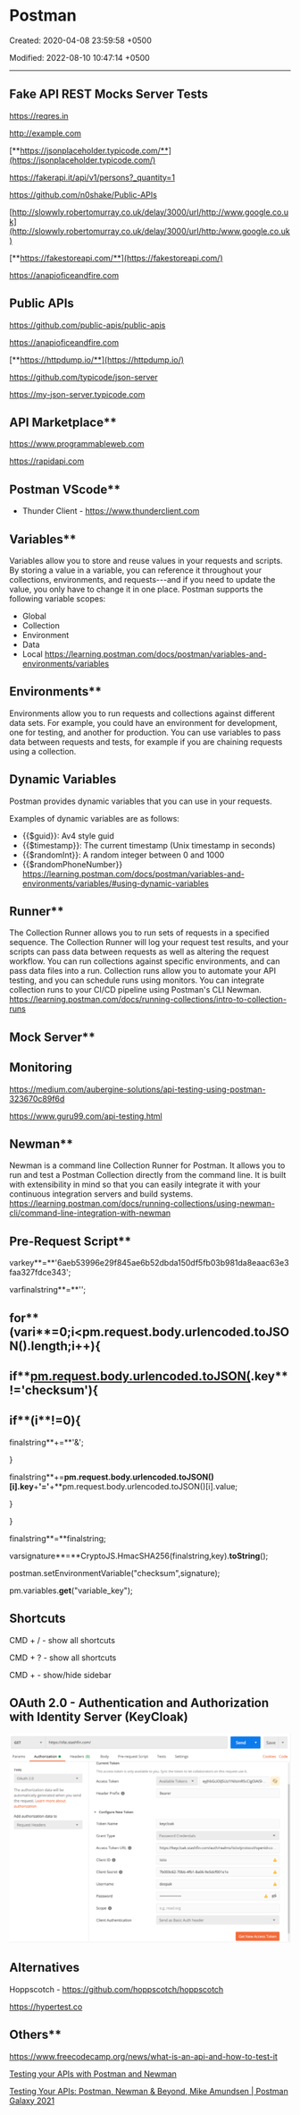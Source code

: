 # Postman

Created: 2020-04-08 23:59:58 +0500

Modified: 2022-08-10 10:47:14 +0500

---

## Fake API REST Mocks Server Tests

<https://reqres.in>

<http://example.com>

[**https://jsonplaceholder.typicode.com/**](https://jsonplaceholder.typicode.com/)

<https://fakerapi.it/api/v1/persons?_quantity=1>

<https://github.com/n0shake/Public-APIs>

[http://slowwly.robertomurray.co.uk/delay/3000/url/http://www.google.co.uk](http://slowwly.robertomurray.co.uk/delay/3000/url/http:/www.google.co.uk)

[**https://fakestoreapi.com/**](https://fakestoreapi.com/)

<https://anapioficeandfire.com>

## Public APIs

<https://github.com/public-apis/public-apis>

<https://anapioficeandfire.com>

[**https://httpdump.io/**](https://httpdump.io/)

<https://github.com/typicode/json-server>

<https://my-json-server.typicode.com>

## API Marketplace**

<https://www.programmableweb.com>

<https://rapidapi.com>

## Postman VScode**

- Thunder Client - <https://www.thunderclient.com>

## Variables**

Variables allow you to store and reuse values in your requests and scripts. By storing a value in a variable, you can reference it throughout your collections, environments, and requests---and if you need to update the value, you only have to change it in one place.
Postman supports the following variable scopes:

- Global
- Collection
- Environment
- Data
- Local
<https://learning.postman.com/docs/postman/variables-and-environments/variables>

## Environments**

Environments allow you to run requests and collections against different data sets. For example, you could have an environment for development, one for testing, and another for production. You can use variables to pass data between requests and tests, for example if you are chaining requests using a collection.

## Dynamic Variables

Postman provides dynamic variables that you can use in your requests.

Examples of dynamic variables are as follows:

- {{$guid}}: Av4 style guid
- {{$timestamp}}: The current timestamp (Unix timestamp in seconds)
- {{$randomInt}}: A random integer between 0 and 1000
- {{$randomPhoneNumber}}
<https://learning.postman.com/docs/postman/variables-and-environments/variables/#using-dynamic-variables>

## Runner**

The Collection Runner allows you to run sets of requests in a specified sequence. The Collection Runner will log your request test results, and your scripts can pass data between requests as well as altering the request workflow.
You can run collections against specific environments, and can pass data files into a run. Collection runs allow you to automate your API testing, and you can schedule runs using monitors. You can integrate collection runs to your CI/CD pipeline using Postman's CLI Newman.
<https://learning.postman.com/docs/running-collections/intro-to-collection-runs>

## Mock Server**

## Monitoring

<https://medium.com/aubergine-solutions/api-testing-using-postman-323670c89f6d>

<https://www.guru99.com/api-testing.html>

## Newman**

Newman is a command line Collection Runner for Postman. It allows you to run and test a Postman Collection directly from the command line. It is built with extensibility in mind so that you can easily integrate it with your continuous integration servers and build systems.
<https://learning.postman.com/docs/running-collections/using-newman-cli/command-line-integration-with-newman>

## Pre-Request Script**

varkey**=**'6aeb53996e29f845ae6b52dbda150df5fb03b981da8eaac63e3faa327fdce343';

varfinalstring**=**'';

## for**(vari**=**0;i**<**pm.request.body.urlencoded.toJSON().length;i**++){

## if**[pm.request.body.urlencoded.toJSON(](i).key**!='checksum'){

## if**(i**!=0){

finalstring**+=**'&';

}

finalstring**+=**pm.request.body.urlencoded.toJSON()[i].key**+**'='**+**pm.request.body.urlencoded.toJSON()[i].value;

}

}

finalstring**=**finalstring;

varsignature**=**CryptoJS.HmacSHA256(finalstring,key).**toString**();

postman.setEnvironmentVariable("checksum",signature);

pm.variables.**get**("variable_key");

## Shortcuts

CMD + / - show all shortcuts

CMD + ? - show all shortcuts

CMD +  - show/hide sidebar

## OAuth 2.0 - Authentication and Authorization with Identity Server (KeyCloak)

![](media/Postman-image1.png)

## Alternatives

Hoppscotch - <https://github.com/hoppscotch/hoppscotch>

<https://hypertest.co>

## Others**

<https://www.freecodecamp.org/news/what-is-an-api-and-how-to-test-it>

[Testing your APIs with Postman and Newman](https://www.youtube.com/watch?v=fTtA9qXkNAk)

[Testing Your APIs: Postman, Newman & Beyond, Mike Amundsen | Postman Galaxy 2021](https://www.youtube.com/watch?v=DGxvFSy-i78&ab_channel=Postman)

